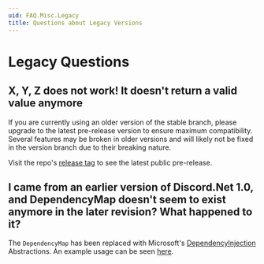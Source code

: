 ```yaml
---
uid: FAQ.Misc.Legacy
title: Questions about Legacy Versions
---
```


# Legacy Questions

## X, Y, Z does not work! It doesn't return a valid value anymore

If you are currently using an older version of the stable branch,
please upgrade to the latest pre-release version to ensure maximum
compatibility. Several features may be broken in older
versions and will likely not be fixed in the version branch due to
their breaking nature.

Visit the repo's [release tag] to see the latest public pre-release.

[release tag]: https://github.com/RogueException/Discord.Net/releases

## I came from an earlier version of Discord.Net 1.0, and DependencyMap doesn't seem to exist anymore in the later revision? What happened to it?

The `DependencyMap` has been replaced with Microsoft's
[DependencyInjection] Abstractions. An example usage can be seen
[here](https://github.com/foxbot/DiscordBotBase/blob/csharp/src/DiscordBot/Program.cs#L36).

[DependencyInjection]: https://docs.microsoft.com/en-us/aspnet/core/fundamentals/dependency-injection